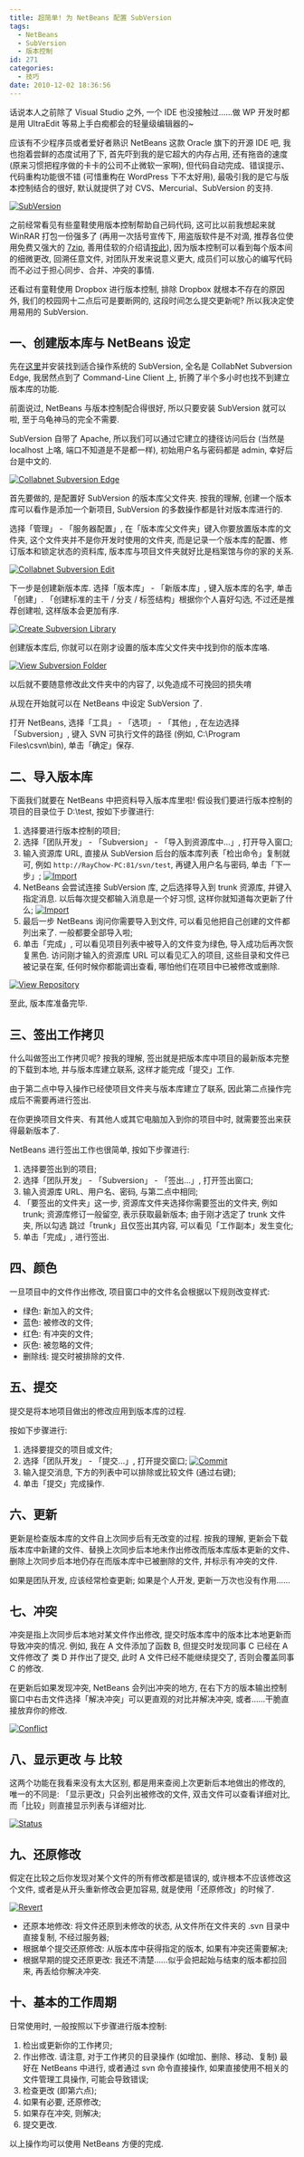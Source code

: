 ```yaml
---
title: 超简单! 为 NetBeans 配置 SubVersion
tags:
  - NetBeans
  - SubVersion
  - 版本控制
id: 271
categories:
  - 技巧
date: 2010-12-02 18:36:56
---
```


话说本人之前除了 Visual Studio 之外, 一个 IDE 也没接触过……做 WP 开发时都是用 UltraEdit 等易上手白痴都会的轻量级编辑器的~

应该有不少程序员或者爱好者熟识 NetBeans 这款 Oracle 旗下的开源 IDE 吧, 我也抱着尝鲜的态度试用了下, 首先吓到我的是它超大的内存占用, 还有拖沓的速度 (原来习惯把程序做的卡卡的公司不止微软一家啊), 但代码自动完成、错误提示、代码重构功能很不错 (可惜重构在 WordPress 下不太好用), 最吸引我的是它与版本控制结合的很好, 默认就提供了对 CVS、Mercurial、SubVersion 的支持.

[![SubVersion](//beamnote-img.oss-cn-shanghai.aliyuncs.com/2010/subversion.png)](//beamnote-img.oss-cn-shanghai.aliyuncs.com/2010/subversion.png)<!-- more -->

之前经常看见有些童鞋使用版本控制帮助自己码代码, 这可比以前我想起来就 WinRAR 打包一份强多了 (再用一次括号宣传下, 用盗版软件是不对滴, 推荐各位使用免费又强大的 [7zip](http://www.7-zip.org/), 善用佳软的介绍请[按此](http://xbeta.info/7-zip.htm)), 因为版本控制可以看到每个版本间的细微更改, 回溯任意文件, 对团队开发来说意义更大, 成员们可以放心的编写代码而不必过于担心同步、合并、冲突的事情.

还看过有童鞋使用 Dropbox 进行版本控制, 排除 Dropbox 就根本不存在的原因外, 我们的校园网十二点后可是要断网的, 这段时间怎么提交更新呢? 所以我决定使用易用的 SubVersion.

## 一、创建版本库与 NetBeans 设定

先在[这里](http://www.collab.net/downloads/subversion/)并安装找到适合操作系统的 SubVersion, 全名是 CollabNet Subversion Edge, 我居然点到了 Command-Line Client 上, 折腾了半个多小时也找不到建立版本库的功能.

前面说过, NetBeans 与版本控制配合得很好, 所以只要安装 SubVersion 就可以啦, 至于乌龟神马的完全不需要.

SubVersion 自带了 Apache, 所以我们可以通过它建立的捷径访问后台 (当然是 localhost 上咯, 端口不知道是不是都一样), 初始用户名与密码都是 admin, 幸好后台是中文的.

[![Collabnet Subversion Edge](//beamnote-img.oss-cn-shanghai.aliyuncs.com/2010/svn-edge.png)](//beamnote-img.oss-cn-shanghai.aliyuncs.com/2010/svn-edge.png)

首先要做的, 是配置好 SubVersion 的版本库父文件夹. 按我的理解, 创建一个版本库可以看作是添加一个新项目, SubVersion 的多数操作都是针对版本库进行的.

选择「管理」 - 「服务器配置」, 在「版本库父文件夹」键入你要放置版本库的文件夹, 这个文件夹并不是你开发时使用的文件夹, 而是记录一个版本库的配置、修订版本和锁定状态的资料库, 版本库与项目文件夹就好比是档案馆与你的家的关系.

[![Collabnet Subversion Edit](//beamnote-img.oss-cn-shanghai.aliyuncs.com/2010/svn-edit.png)](//beamnote-img.oss-cn-shanghai.aliyuncs.com/2010/svn-edit.png)

下一步是创建新版本库. 选择「版本库」 - 「新版本库」, 键入版本库的名字, 单击「创建」. 「创建标准的主干 / 分支 / 标签结构」根据你个人喜好勾选, 不过还是推荐创建啦, 这样版本会更加有序.

[![Create Subversion Library](//beamnote-img.oss-cn-shanghai.aliyuncs.com/2010/svn-create-library.png)](//beamnote-img.oss-cn-shanghai.aliyuncs.com/2010/svn-create-library.png)

创建版本库后, 你就可以在刚才设置的版本库父文件夹中找到你的版本库咯.

[![View Subversion Folder](//beamnote-img.oss-cn-shanghai.aliyuncs.com/2010/svn-folder.png)](//beamnote-img.oss-cn-shanghai.aliyuncs.com/2010/svn-folder.png)

以后就不要随意修改此文件夹中的内容了, 以免造成不可挽回的损失唷

从现在开始就可以在 NetBeans 中设定 SubVersion 了.

打开 NetBeans, 选择「工具」 - 「选项」 - 「其他」, 在左边选择「Subversion」, 键入 SVN 可执行文件的路径 (例如, C:\Program Files\csvn\bin), 单击「确定」保存.

## 二、导入版本库

下面我们就要在 NetBeans 中把资料导入版本库里啦\! 假设我们要进行版本控制的项目的目录位于 D:\test\, 按如下步骤进行:

1. 选择要进行版本控制的项目;
2. 选择「团队开发」 - 「Subversion」 - 「导入到资源库中...」, 打开导入窗口;
3. 输入资源库 URL, 直接从 SubVersion 后台的版本库列表「检出命令」复制就可, 例如 `http://RayChow-PC:81/svn/test`, 再键入用户名与密码, 单击「下一步」;
[![Import](//beamnote-img.oss-cn-shanghai.aliyuncs.com/2010/svn-import1.png)](//beamnote-img.oss-cn-shanghai.aliyuncs.com/2010/svn-import1.png)
4. NetBeans 会尝试连接 SubVersion 库, 之后选择导入到 trunk 资源库, 并键入指定消息. 以后每次提交都输入消息是一个好习惯, 这样你就知道每次更新了什么;
[![Import](//beamnote-img.oss-cn-shanghai.aliyuncs.com/2010/svn-import2.png)](//beamnote-img.oss-cn-shanghai.aliyuncs.com/2010/svn-import2.png)
5. 最后一步 NetBeans 询问你需要导入到文件, 可以看见他把自己创建的文件都列出来了. 一般都要全部导入啦;
6. 单击「完成」, 可以看见项目列表中被导入的文件变为绿色, 导入成功后再次恢复黑色.
访问刚才输入的资源库 URL 可以看见汇入的项目, 这些目录和文件已被记录在案, 任何时候你都能调出查看, 哪怕他们在项目中已被修改或删除.

[![View Repository](//beamnote-img.oss-cn-shanghai.aliyuncs.com/2010/svn-view-repository.png)](//beamnote-img.oss-cn-shanghai.aliyuncs.com/2010/svn-view-repository.png)

至此, 版本库准备完毕.

## 三、签出工作拷贝

什么叫做签出工作拷贝呢? 按我的理解, 签出就是把版本库中项目的最新版本完整的下载到本地, 并与版本库建立联系, 这样才能完成「提交」工作.

由于第二点中导入操作已经使项目文件夹与版本库建立了联系, 因此第二点操作完成后不需要再进行签出.

在你更换项目文件夹、有其他人或其它电脑加入到你的项目中时, 就需要签出来获得最新版本了.

NetBeans 进行签出工作也很简单, 按如下步骤进行:

1. 选择要签出到的项目;
2. 选择「团队开发」 - 「Subversion」 - 「签出...」, 打开签出窗口;
3. 输入资源库 URL、用户名、密码, 与第二点中相同;
4. 「要签出的文件夹」这一步, 资源库文件夹选择你需要签出的文件夹, 例如 trunk;
资源库修订一般留空, 表示获取最新版本;
由于刚才选定了 trunk 文件夹, 所以勾选 跳过「trunk」且仅签出其内容, 可以看见「工作副本」发生变化;
5. 单击「完成」, 进行签出.

## 四、颜色

一旦项目中的文件作出修改, 项目窗口中的文件名会根据以下规则改变样式:

* 绿色: 新加入的文件;
* 蓝色: 被修改的文件;
* 红色: 有冲突的文件;
* 灰色: 被忽略的文件;
* 删除线: 提交时被排除的文件.

## 五、提交

提交是将本地项目做出的修改应用到版本库的过程.

按如下步骤进行:

1. 选择要提交的项目或文件;
2. 选择「团队开发」 - 「提交...」, 打开提交窗口;
[![Commit](//beamnote-img.oss-cn-shanghai.aliyuncs.com/2010/svn-commit.png)](//beamnote-img.oss-cn-shanghai.aliyuncs.com/2010/svn-commit.png)
3. 输入提交消息, 下方的列表中可以排除或比较文件 (通过右键);
4. 单击「提交」完成操作.

## 六、更新

更新是检查版本库的文件自上次同步后有无改变的过程. 按我的理解, 更新会下载版本库中新建的文件、替换上次同步后本地未作出修改而版本库版本更新的文件、删除上次同步后本地仍存在而版本库中已被删除的文件, 并标示有冲突的文件.

如果是团队开发, 应该经常检查更新; 如果是个人开发, 更新一万次也没有作用……

## 七、冲突

冲突是指上次同步后本地对某文件作出修改, 提交时版本库中的版本比本地更新而导致冲突的情况. 例如, 我在 A 文件添加了函数 B, 但提交时发现同事 C 已经在 A 文件修改了 类 D 并作出了提交, 此时 A 文件已经不能继续提交了, 否则会覆盖同事 C 的修改.

在更新后如果发现冲突, NetBeans 会列出冲突的地方, 在右下方的版本输出控制窗口中右击文件选择「解决冲突」可以更直观的对比并解决冲突, 或者……干脆直接放弃你的修改.

[![Conflict](//beamnote-img.oss-cn-shanghai.aliyuncs.com/2010/svn-conflict.png)](//beamnote-img.oss-cn-shanghai.aliyuncs.com/2010/svn-conflict.png)

## 八、显示更改 与 比较

这两个功能在我看来没有太大区别, 都是用来查阅上次更新后本地做出的修改的, 唯一的不同是: 「显示更改」只会列出被修改的文件, 双击文件可以查看详细对比, 而「比较」则直接显示列表与详细对比.

[![Status](//beamnote-img.oss-cn-shanghai.aliyuncs.com/2010/svn-status.png)](//beamnote-img.oss-cn-shanghai.aliyuncs.com/2010/svn-status.png)

## 九、还原修改

假定在比较之后你发现对某个文件的所有修改都是错误的, 或许根本不应该修改这个文件, 或者是从开头重新修改会更加容易, 就是使用「还原修改」的时候了.

[![Revert](//beamnote-img.oss-cn-shanghai.aliyuncs.com/2010/svn-revert.png)](//beamnote-img.oss-cn-shanghai.aliyuncs.com/2010/svn-revert.png)

* 还原本地修改: 将文件还原到未修改的状态, 从文件所在文件夹的 .svn 目录中直接复制, 不经过服务器;
* 根据单个提交还原修改: 从版本库中获得指定的版本, 如果有冲突还需要解决;
* 根据早期的提交还原更改: 我还不清楚……似乎会把起始与结束的版本都拉回来, 再丢给你解决冲突.

## 十、基本的工作周期

日常使用时, 一般按照以下步骤进行版本控制:

1. 检出或更新你的工作拷贝;
2. 作出修改. 请注意, 对于工作拷贝的目录操作 (如增加、删除、移动、复制) 最好在 NetBeans 中进行, 或者通过 svn 命令直接操作, 如果直接使用不相关的文件管理工具操作, 可能会导致错误;
3. 检查更改 (即第六点);
4. 如果有必要, 还原修改;
5. 如果存在冲突, 则解决;
6. 提交更改.

以上操作均可以使用 NetBeans 方便的完成.

